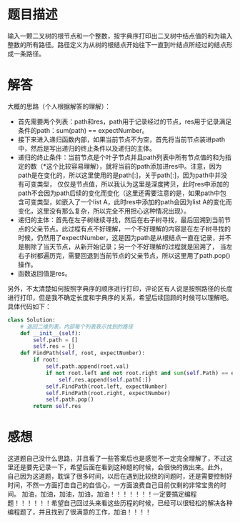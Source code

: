 # 题目描述

输入一颗二叉树的根节点和一个整数，按字典序打印出二叉树中结点值的和为输入整数的所有路径。路径定义为从树的根结点开始往下一直到叶结点所经过的结点形成一条路径。

# 解答

大概的思路（个人根据解答的理解）：
* 首先需要两个列表：path和res，path用于记录经过的节点，res用于记录满足条件的path：sum(path) == expectNumber。
* 接下来进入递归函数内部，如果当前节点不为空，首先将当前节点装进path中，然后是写出递归的终止条件以及递归的主体。
* 递归的终止条件：当前节点是个叶子节点并且path列表中所有节点值的和为指定的数（*这个比较容易理解），就将当前的path添加进res中。注意，因为path是在变化的，所以这里使用的是path[:]，关于path[:]，因为path中并没有可变类型，
仅仅是节点值，所以我认为这里是深度拷贝，此时res中添加的path不会因为path后续的变化而变化（这里还需要注意的是，如果path中包含可变类型，如嵌入了一个list A，此时res中添加的path会因为list A的变化而变化，这里没有那么复杂，所以完全不用担心这种情况出现）。
* 递归的主体：首先在左子树继续寻找，然后在右子树寻找，最后回溯到当前节点的父亲节点。此过程有点不好理解，一个不好理解的内容是在左子树寻找的时候，仍然用了expectNumber，这是因为path是从根结点一直在记录，并不是剔除了当天节点，从新开始记录；另一个不好理解的过程就是回溯了，
当左右子树都遍历完，需要回退到当前节点的父亲节点，所以这里用了path.pop()操作。
* 函数返回值是res。

另外，不太清楚如何按照字典序的顺序进行打印，评论区有人说是按照路径的长度进行打印，但是我不确定长度和字典序的关系，希望后续回顾的时候可以理解吧。具体代码如下：
```python
class Solution:
    # 返回二维列表，内部每个列表表示找到的路径
    def __init__(self):
        self.path = []
        self.res = []
    def FindPath(self, root, expectNumber):
        if root:
            self.path.append(root.val)
            if not root.left and not root.right and sum(self.Path) == expectNumber:
                self.res.append(self.path[:])
            self.FindPath(root.left, expectNumber)
            self.FindPath(root.right, expectNumber)
            self.path.pop()
        return self.res
```

# 感想

这道题自己没什么思路，并且看了一些答案后也是感觉不一定完全理解了，不过这里还是要先记录一下，希望后面在看到这种题的时候，会很快的做出来。此外，
自己因为这道题，耽误了很多时间，以后在遇到比较绕的问题时，还是需要控制好时间，不然一方面打击自己的自信心，一方面浪费自己目前仅剩的非常宝贵的时间。
加油，加油，加油，加油，加油！！！！！！！一定要搞定编程题！！！！！！希望自己回过头来看这些历程的时候，已经可以很轻松的解决各种编程题了，并且找到了很满意的工作，加油！！！！
